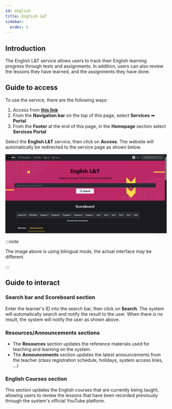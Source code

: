 ```yaml
---
id: english
title: English L&T
sidebar:
  order: 5
---
```


## Introduction

The English L&T service allows users to track their English learning progress through tests and assignments. In addition, users can also review the lessons they have learned, and the assignments they have done.

## Guide to access

To use the service, there are the following ways:

1. Access from [**this link**](../../../en/services)
2. From the **Navigation bar** on the top of this page, select **Services** ➡ **Portal**
3. From the **Footer** at the end of this page, in the **Homepage** section select **Services Portal**

Select the **English L&T** service, then click on **Access**. The website will automatically be redirected to the service page as shown below.

![English](../../../../assets/services/english.png)

:::note

The image above is using bilingual mode, the actual interface may be different.

:::

## Guide to interact

### Search bar and Scoreboard section

Enter the learner's ID into the search bar, then click on **Search**. The system will automatically search and notify the result to the user. When there is no result, the system will notify the user as shown above.

### Resources/Announcements sections

- The **Resources** section updates the reference materials used for teaching and learning on the system.
- The **Announcements** section updates the latest announcements from the teacher (class registration schedule, holidays, system access links, ...)

### English Courses section

This section updates the English courses that are currently being taught, allowing users to review the lessons that have been recorded previously through the system's official YouTube platform.
